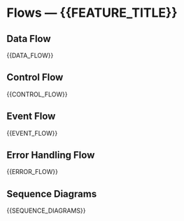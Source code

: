 # Flows — {{FEATURE_TITLE}}

## Data Flow

{{DATA_FLOW}}

## Control Flow

{{CONTROL_FLOW}}

## Event Flow

{{EVENT_FLOW}}

## Error Handling Flow

{{ERROR_FLOW}}

## Sequence Diagrams

{{SEQUENCE_DIAGRAMS}}